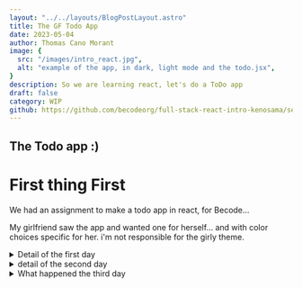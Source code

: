 ```yaml
---
layout: "../../layouts/BlogPostLayout.astro"
title: The GF Todo App
date: 2023-05-04
author: Thomas Cano Morant
image: {
  src: "/images/intro_react.jpg",
  alt: "example of the app, in dark, light mode and the todo.jsx",
}
description: So we are learning react, let's do a ToDo app
draft: false
category: WIP
github: https://github.com/becodeorg/full-stack-react-intro-kenosama/settings
---
```

## The Todo app :)

# First thing First

We had an assignment to make a todo app in react, for Becode...

My girlfriend saw the app and wanted one for herself... and with color choices specific for her. i'm not responsible for the girly theme.

<details>
  <summary> Detail of the first day </summary>
For this moment, we have to make a ToDo app stored locally,

On **the first day**, we have to understand the principle of Components and how to insert it into the App.

I worked with Shared components, by that, i mean, i want to re-use my components if i need, so the InputForm is easily re-usable for a future project if needed.  you will find them into the Components/Shared Folder<br><br>
# FormInput Component <br><br>

This is a **React** component that helps to create an input field or a textarea.
<details>
    <summary>Click here if you wanna see the code</summary>

```jsx
import Slugify from "./Slugify";

const FormInput = (props) => {
  const type = props.type ? props.type : "text"; 
  const name = props.name ? props.name: " ";
  const value = props.value ? props.value: null;
  const label = props.label ? props.label: Slugify(name);
  const placeholder = props.placeholder ? props.placeholder: "";
  
  
  return (
    <>
      <label htmlFor={label}>{name}:</label> &nbsp;
      {type === "textarea" ? (
        <textarea name={name} id={Slugify(name)} placeholder={placeholder}>
          {value}
        </textarea>
      ) : (
        <input
          type={type}
          name={name}
          id={Slugify(name)}
          placeholder={placeholder}
          value={value}
        />
      )}
    </>
  );
};

export default FormInput;
```

</details>

## What is a Props?

A **props** is an object that contains properties and values. In this component, `props` is a parameter of the function that holds the values that are passed from its parent component.

## How it Works

This component receives different **props** such as `type`, `name`, `value`, `label`, and `placeholder`. If any of these props is not passed, the component assigns a default value to them.  
ex here :  

```jsx
const type = props.type ? props.type : "text"; 
```

Then, it renders a label and either an input field or a textarea based on the type of `props.type` that is passed. The label and input field or textarea are created with the `name`, `id`, and `placeholder` values passed through the props.

If a `value` prop is passed, it is added to the input or textarea field as the initial value.

The `Slugify` function, imported from another file, is used to convert the `name` value into a URL-friendly string to be used as the `id` value.

That's it! This component helps to create simple and reusable input fields and textareas.

# TodoList Component

This is a **React** component that renders a form to add a todo and a list of todos.
<details>
    <summary>Click Here if you wanna see the code</summary>

```jsx
//importing the necessary dependencies from React
// import React , { useState } from "react";
import CustomInput from "./Components/Shared/FormInput";
import Button from "./Components/Shared/Button";
import ListElement from "./Components/ListElement"
//Creating the TodoList Component
const TodoList= () =>{
    return (
      <div>
        <div className="container">
          <form action="">
            <CustomInput
              type="text"
              name="Name ToDo"
              placeholder="Write the ToDo"
            />
            <Button type="submit" text="Add todo" />
          </form>
        </div>
        <div className="container">
            <ul>
              <ListElement name="TODO 1" />                
              <ListElement name="TODO 2" />                
              <ListElement name="TODO 3" />                
              <ListElement name="TODO 4" />                
            </ul>
        </div>
      </div>
    );

};
// Export the TodoList component as the default export of the module.
export default TodoList;
```
</details>

## How it Works

The component first imports some necessary dependencies from React and other components, including `CustomInput`, `Button`, and `ListElement`.

The `CustomInput` component is used to create an input field for the user to write a new todo. The `Button` component is used to add the new todo to the list.

A `form` element is used to contain the input field and the button.

The `ListElement` component is used to create an unordered list of todos. Four `ListElement` components are used to create placeholders for four sample todos.

The component does not have any functionality yet, but it provides a basic structure for a todo list application.

That's it! This component is simple, but it can be expanded to create a functional todo list application.
</details>

<details>
<summary> detail of the second day </summary>
My Todo App is a simple application where you can write down things you need to do and mark them as done when you finish them.

## How to use it?

Type your task in the input field.
Click the "Add todo" button to add it to the list.
Click the checkbox next to the task when you finish it to mark it as done.
Click the "Delete" button to remove the task from the list.
How it works?
When you add a task, it gets saved to your browser's local storage, so even if you close the tab or the browser, your tasks will be there when you come back.

Let's see some code examples:

<details>
<summary>Getting the saved tasks from local storage</summary>

```jsx
useEffect(() => {
  // Get the todos from the local storage or make an empty array
  const storedToDos = JSON.parse(localStorage.getItem(LSKEY + ".ToDos")) || [];
  // If there are stored todos, update the state with them
  if (storedToDos.length > 0) setToDos(storedToDos);
}, []);
```

This code uses useEffect hook to get the tasks from local storage when the component mounts.

</details>

<details>
<summary>Saving tasks to local storage</summary>

```jsx
useEffect(() => {
  window.localStorage.setItem(LSKEY + ".ToDos", JSON.stringify(ToDos));
}, [ToDos]);
```

This code uses useEffect hook to save the tasks to local storage every time the tasks state changes.

</details>
<details>
<summary>Adding a new task to the list</summary>

```jsx
const handleSubmitForm = (e) => {
  e.preventDefault();
  const postedFormRef = contentRef.current.value;
  console.log(postedFormRef);
  const id = uuidv4();
  const newToDos = {
    text: postedFormRef,
    done: false,
    id: id,
  };
  setToDos([...ToDos, newToDos]);
  contentRef.current.value = "";
};
```

This code handles the form submission and creates a new task object with a unique ID using the uuidv4 library. It then adds the new task to the tasks array using the setToDos function.

</details>
<details>
<summary>Marking a task as done</summary>

```jsx
const handleChecked = (index) => {
  const newToDos = [...ToDos];
  newToDos[index].done = !newToDos[index].done;
  setToDos(newToDos);
};
```

This code toggles the done property of a task when the checkbox next to it is clicked.

</details>
<details>
<summary>Removing a task from the list</summary>

```jsx
const handleDelete = (index) => {
  const newToDos = [...ToDos];
  newToDos.splice(index, 1);
  setToDos(newToDos);
};
```

This code removes a task from the tasks array when the "Delete" button next to it is clicked.

</details>

</details>

<details>
<summary>What happened the third day</summary>

# Todo.jsx

This is a file containing code for a "Todo" component in a web application. The "Todo" component allows users to add, edit, and delete tasks that they need to complete.

## Getting Started

The code begins by importing necessary dependencies from React, including `useRef`, `useState`, and `useEffect`. It also imports a `Slugify` component, a `uuidv4` function from the `uuid` package, and two custom components, `Table` and `Calendar`. These dependencies allow the component to function properly.

The `TodoList` component is then created. This component contains the logic for the "Todo" functionality. It starts by getting any previously saved "todos" from local storage using the `useEffect` hook. If any "todos" are found, they are loaded into the state.

Next, the component sets up a datepicker with `react-tailwindcss-datepicker`. The `useState` hook is used to keep track of the selected date or date range and the placeholder text.

After that, the `useRef` hook is used to create a reference to the input field for adding a new "todo".

There are two more `useEffect` hooks used in the code. One saves any changes to the "todos" state to local storage, and the other updates the placeholder text when the date or date range is changed.

The `handleSubmitForm` function is called when the user submits the form for adding a new "todo". It checks that all required fields are filled out and then creates a new "todo" object using the `uuidv4` function to generate a unique ID. This new "todo" is then added to the existing "todos" using the `setToDos` function.

The `handleChecked` function is called when the user checks or unchecks a "todo" from the list. It updates the `done` property of the "todo" object with the new status.

Finally, the `handleDelete` function is called when the user deletes a "todo" from the list. It removes the "todo" from the "todos" state using the `splice` method.

## Usage

This component can be used in a web application to create a "Todo" functionality, where users can add, edit, and delete tasks that they need to complete. It uses a simple form for adding new tasks and provides a way to check off completed tasks and delete tasks that are no longer needed.

To use this component in a web application, import it using `import TodoList from './Todo.jsx'` and include it in the JSX code where you want the "Todo" functionality to be displayed.

# Table.jsx

This file contains code for a `Table` component in a web application that displays a list of "todos" that the user has added.

## Getting Started

The component takes in three props: `ToDos`, `handleChecked`, and `handleDelete`. `ToDos` is an array of all the "todos" that the user has added. `handleChecked` is a function that updates the `done` property of a "todo" when the user checks or unchecks the corresponding checkbox. `handleDelete` is a function that deletes a "todo" from the list when the user clicks the corresponding delete button.

## Usage

The `Table` component is used to display the list of "todos" that the user has added. It creates a table with five columns: "Done?", "Description", "Start Date", "End Date", and "Delete". Each row in the table represents a "todo" that the user has added.

The `daysBeforeDeadline` function is used to calculate how many days are left before the "todo" is due. If the "todo" is due in the future, it will display the number of days remaining until the due date. If the "todo" is due today, it will display "today". If the due date has already passed, it will display the number of days since the due date.

The `isEven` function is used to determine whether the index of a row in the table is even or odd. This is used to alternate the background color of each row.

The `Table` component maps over the `ToDos` array and creates a row in the table for each "todo". Each row contains a checkbox that the user can check or uncheck to mark the "todo" as done, the description of the "todo", the start date, the end date, and a delete button. The description, start date, and end date are displayed with strikethrough text if the "todo" has been marked as done.

To use this component in a web application, import it using `import Table from './Table.jsx'` and include it in the JSX code where you want the list of "todos" to be displayed.
</details>
